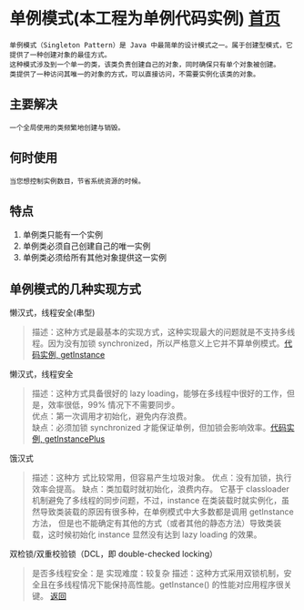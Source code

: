 # 单例模式(本工程为单例代码实例)	[首页](../../README.md)
	单例模式（Singleton Pattern）是 Java 中最简单的设计模式之一。属于创建型模式，它提供了一种创建对象的最佳方式。
	这种模式涉及到一个单一的类，该类负责创建自己的对象，同时确保只有单个对象被创建。
	类提供了一种访问其唯一的对象的方式，可以直接访问，不需要实例化该类的对象。

## 主要解决
	一个全局使用的类频繁地创建与销毁。

## 何时使用
	当您想控制实例数目，节省系统资源的时候。

## 特点

1. 单例类只能有一个实例
2. 单例类必须自己创建自己的唯一实例
3. 单例类必须给所有其他对象提供这一实例

## 单例模式的几种实现方式

懒汉式，线程安全(串型) 
>描述：这种方式是最基本的实现方式，这种实现最大的问题就是不支持多线程。因为没有加锁 synchronized，所以严格意义上它并不算单例模式。[代码实例, getInstance](src/main/java/singleton/LazySingleton.java)


懒汉式，线程安全
> 描述：这种方式具备很好的 lazy loading，能够在多线程中很好的工作，但是，效率很低，99% 情况下不需要同步。<br>
> 优点：第一次调用才初始化，避免内存浪费。<br>
> 缺点：必须加锁 synchronized 才能保证单例，但加锁会影响效率。[代码实例, getInstancePlus](src/main/java/singleton/LazySingleton.java)

饿汉式
> 描述：这种方	式比较常用，但容易产生垃圾对象。
> 优点：没有加锁，执行效率会提高。
> 缺点：类加载时就初始化，浪费内存。
它基于 classloader 机制避免了多线程的同步问题，不过，instance 在类装载时就实例化，虽然导致类装载的原因有很多种，在单例模式中大多数都是调用 getInstance 方法， 但是也不能确定有其他的方式（或者其他的静态方法）导致类装载，这时候初始化 instance 显然没有达到 lazy loading 的效果。

双检锁/双重校验锁（DCL，即 double-checked locking）
> 是否多线程安全：是
> 实现难度：较复杂
> 描述：这种方式采用双锁机制，安全且在多线程情况下能保持高性能。getInstance() 的性能对应用程序很关键。
[返回](../../README.md)
